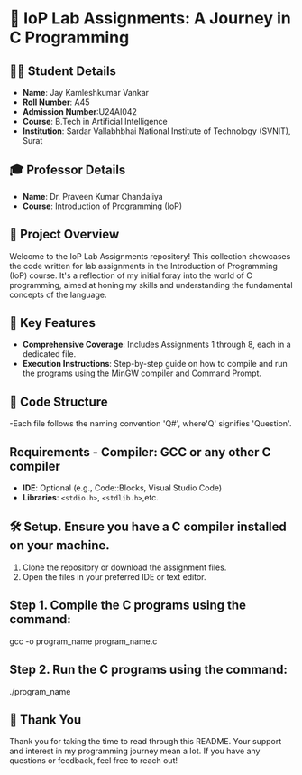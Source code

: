 # 🚀 IoP Lab Assignments: A Journey in C Programming

## 🧑‍🎓 Student Details
- **Name**: Jay Kamleshkumar Vankar
- **Roll Number**: A45
- **Admission Number**:U24AI042
- **Course**: B.Tech in Artificial Intelligence
- **Institution**: Sardar Vallabhbhai National Institute of Technology (SVNIT), Surat

## 🎓 Professor Details
- **Name**: Dr. Praveen Kumar Chandaliya
- **Course**: Introduction of Programming (IoP)

## 📝 Project Overview
Welcome to the IoP Lab Assignments repository! This collection showcases the code written for lab assignments in the Introduction of Programming (IoP) course. It's a reflection of my initial foray into the world of C programming, aimed at honing my skills and understanding the fundamental concepts of the language.

## 🌟 Key Features
- **Comprehensive Coverage**: Includes Assignments 1 through 8, each in a dedicated file.
- **Execution Instructions**: Step-by-step guide on how to compile and run the programs using the MinGW compiler and Command Prompt.

## 📂 Code Structure
-Each file follows the naming convention 'Q#', where'Q' signifies 'Question'.

## Requirements - **Compiler**: GCC or any other C compiler
- **IDE**: Optional (e.g., Code::Blocks, Visual Studio Code)
- **Libraries**: `<stdio.h>`, `<stdlib.h>`,etc.

## 🛠️ Setup. Ensure you have a C compiler installed on your machine.
1. Clone the repository or download the assignment files.
2. Open the files in your preferred IDE or text editor.

## Step 1. Compile the C programs using the command:
gcc -o program_name program_name.c
## Step 2. Run the C programs using the command:
./program_name
## 🙏 Thank You
Thank you for taking the time to read through this README. Your support and interest in my programming journey mean a lot. If you have any questions or feedback, feel free to reach out!